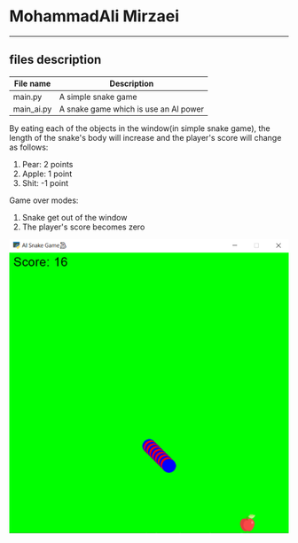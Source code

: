 # MohammadAli Mirzaei
---
## files description

| File name | Description |
|--- | --- |
|main.py | A simple snake game |
|main_ai.py | A snake game which is use an AI power |

By eating each of the objects in the window(in simple snake game), the length of the snake's body will increase and the player's score will change as follows:
1. Pear: 2 points
2. Apple: 1 point
3. Shit: -1 point

Game over modes:
1. Snake get out of the window
2. The player's score becomes zero

![Interstellar game](ScreenShot.png)